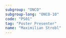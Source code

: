 ```yaml
---
subgroup: "ONCO"
subgroup-long: "ONCO-10"
code: "PS01"
tag: "Poster Presenter"
name: "Maximilian Strobl"
---
```

